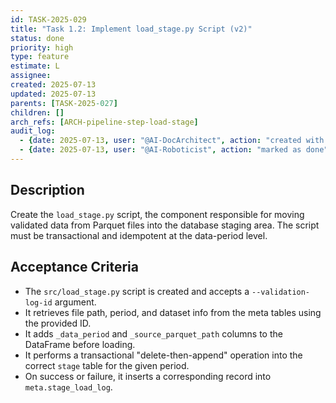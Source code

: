 ```yaml
---
id: TASK-2025-029
title: "Task 1.2: Implement load_stage.py Script (v2)"
status: done
priority: high
type: feature
estimate: L
assignee: 
created: 2025-07-13
updated: 2025-07-13
parents: [TASK-2025-027]
children: []
arch_refs: [ARCH-pipeline-step-load-stage]
audit_log:
  - {date: 2025-07-13, user: "@AI-DocArchitect", action: "created with status backlog"}
  - {date: 2025-07-13, user: "@AI-Roboticist", action: "marked as done"}
---
```

## Description
Create the `load_stage.py` script, the component responsible for moving validated data from Parquet files into the database staging area. The script must be transactional and idempotent at the data-period level.

## Acceptance Criteria
- The `src/load_stage.py` script is created and accepts a `--validation-log-id` argument.
- It retrieves file path, period, and dataset info from the meta tables using the provided ID.
- It adds `_data_period` and `_source_parquet_path` columns to the DataFrame before loading.
- It performs a transactional "delete-then-append" operation into the correct `stage` table for the given period.
- On success or failure, it inserts a corresponding record into `meta.stage_load_log`. 